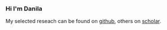 ### Hi I'm Danila

My selected reseach can be found on [github](https://github.com/filapro/filapro/RESEARCH.md), others on [scholar](https://scholar.google.com/citations?user=Osx2uh5eA2kC&hl=en).
